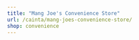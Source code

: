 ```yaml
---
title: "Mang Joe's Convenience Store"
url: /cainta/mang-joes-convenience-store/
shop: convenience
---
```

